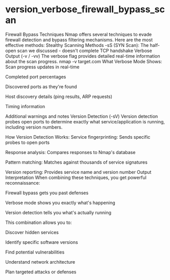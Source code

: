 # version_verbose_firewall_bypass_scan
 Firewall Bypass Techniques
Nmap offers several techniques to evade firewall detection and bypass filtering mechanisms. Here are the most effective methods:
Stealthy Scanning Methods
-sS (SYN Scan): The half-open scan we discussed - doesn't complete TCP handshake
Verbose Output (-v / -vv)
The verbose flag provides detailed real-time information about the scan progress.
nmap -v target.com
 What Verbose Mode Shows:
Scan progress updates in real-time

Completed port percentages

Discovered ports as they're found

Host discovery details (ping results, ARP requests)

Timing information

Additional warnings and notes
 Version Detection (-sV)
Version detection probes open ports to determine exactly what service/application is running, including version numbers.

How Version Detection Works:
Service fingerprinting: Sends specific probes to open ports

Response analysis: Compares responses to Nmap's database

Pattern matching: Matches against thousands of service signatures

Version reporting: Provides service name and version number
Output Interpretation
When combining these techniques, you get powerful reconnaissance:

Firewall bypass gets you past defenses

Verbose mode shows you exactly what's happening

Version detection tells you what's actually running

This combination allows you to:

Discover hidden services

Identify specific software versions

Find potential vulnerabilities

Understand network architecture

Plan targeted attacks or defenses
